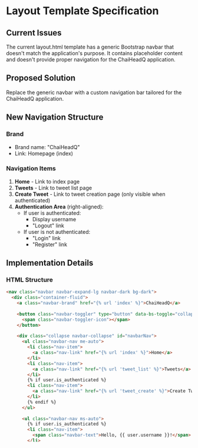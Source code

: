 # Layout Template Specification

## Current Issues
The current layout.html template has a generic Bootstrap navbar that doesn't match the application's purpose. It contains placeholder content and doesn't provide proper navigation for the ChaiHeadQ application.

## Proposed Solution
Replace the generic navbar with a custom navigation bar tailored for the ChaiHeadQ application.

## New Navigation Structure

### Brand
- Brand name: "ChaiHeadQ"
- Link: Homepage (index)

### Navigation Items
1. **Home** - Link to index page
2. **Tweets** - Link to tweet list page
3. **Create Tweet** - Link to tweet creation page (only visible when authenticated)
4. **Authentication Area** (right-aligned):
   - If user is authenticated:
     * Display username
     * "Logout" link
   - If user is not authenticated:
     * "Login" link
     * "Register" link

## Implementation Details

### HTML Structure
```html
<nav class="navbar navbar-expand-lg navbar-dark bg-dark">
  <div class="container-fluid">
    <a class="navbar-brand" href="{% url 'index' %}">ChaiHeadQ</a>
    
    <button class="navbar-toggler" type="button" data-bs-toggle="collapse" data-target="#navbarNav">
      <span class="navbar-toggler-icon"></span>
    </button>
    
    <div class="collapse navbar-collapse" id="navbarNav">
      <ul class="navbar-nav me-auto">
        <li class="nav-item">
          <a class="nav-link" href="{% url 'index' %}">Home</a>
        </li>
        <li class="nav-item">
          <a class="nav-link" href="{% url 'tweet_list' %}">Tweets</a>
        </li>
        {% if user.is_authenticated %}
        <li class="nav-item">
          <a class="nav-link" href="{% url 'tweet_create' %}">Create Tweet</a>
        </li>
        {% endif %}
      </ul>
      
      <ul class="navbar-nav ms-auto">
        {% if user.is_authenticated %}
        <li class="nav-item">
          <span class="navbar-text">Hello, {{ user.username }}!</span>
        </li>
        <li class="nav-item">
          <a class="nav-link" href="{% url 'logout' %}">Logout</a>
        </li>
        {% else %}
        <li class="nav-item">
          <a class="nav-link" href="{% url 'login' %}">Login</a>
        </li>
        <li class="nav-item">
          <a class="nav-link" href="{% url 'register' %}">Register</a>
        </li>
        {% endif %}
      </ul>
    </div>
  </div>
</nav>
```

### Required Changes
1. Update Bootstrap classes to match current version (data-bs-toggle instead of data-toggle)
2. Replace placeholder content with meaningful navigation
3. Add authentication-based visibility for relevant items
4. Improve styling with proper Bootstrap classes